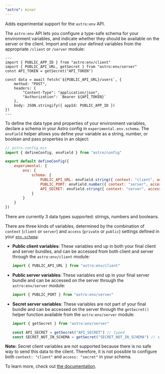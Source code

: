 ```yaml
---
"astro": minor
---
```


Adds experimental support for the `astro:env` API.

The `astro:env` API lets you configure a type-safe schema for your environment variables, and indicate whether they should be available on the server or the client. Import and use your defined variables from the appropriate `/client` or `/server` module:

```astro
---
import { PUBLIC_APP_ID } from "astro:env/client"
import { PUBLIC_API_URL, getSecret } from "astro:env/server"
const API_TOKEN = getSecret("API_TOKEN")

const data = await fetch(`${PUBLIC_API_URL}/users`, {
	method: "POST",
	headers: {
		"Content-Type": "application/json",
		"Authorization": `Bearer ${API_TOKEN}`
	},
	body: JSON.stringify({ appId: PUBLIC_APP_ID })
})
---
```

To define the data type and properties of your environment variables, declare a schema in your Astro config in `experimental.env.schema`. The `envField` helper allows you define your variable as a string, number, or boolean and pass properties in an object:

```js
// astro.config.mjs
import { defineConfig, envField } from "astro/config"

export default defineConfig({
    experimental: {
        env: {
            schema: {
                PUBLIC_API_URL: envField.string({ context: "client", access: "public", optional: true }),
                PUBLIC_PORT: envField.number({ context: "server", access: "public", default: 4321 }),
                API_SECRET: envField.string({ context: "server", access: "secret" }),
            }
        }
    }
})
```

There are currently 3 data types supported: strings, numbers and booleans.

There are three kinds of variables, determined by the combination of `context` (`client` or `server`) and `access` (`private` or `public`) settings defined in your [`env.schema`](#experimentalenvschema):

- **Public client variables**: These variables end up in both your final client and server bundles, and can be accessed from both client and server through the `astro:env/client` module:

    ```js
    import { PUBLIC_API_URL } from "astro:env/client"
    ```

- **Public server variables**: These variables end up in your final server bundle and can be accessed on the server through the `astro:env/server` module:

    ```js
    import { PUBLIC_PORT } from "astro:env/server"
    ```

- **Secret server variables**: These variables are not part of your final bundle and can be accessed on the server through the `getSecret()` helper function available from the `astro:env/server` module:

    ```js
    import { getSecret } from "astro:env/server"

    const API_SECRET = getSecret("API_SECRET") // typed
    const SECRET_NOT_IN_SCHEMA = getSecret("SECRET_NOT_IN_SCHEMA") // string | undefined
    ```

**Note:** Secret client variables are not supported because there is no safe way to send this data to the client. Therefore, it is not possible to configure both `context: "client"` and `access: "secret"` in your schema.

To learn more, check out [the documentation](https://docs.astro.build/en/reference/configuration-reference/#experimentalenv).